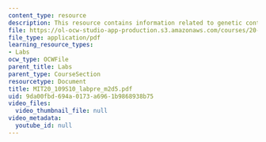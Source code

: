 ```yaml
---
content_type: resource
description: This resource contains information related to genetic control elements.
file: https://ol-ocw-studio-app-production.s3.amazonaws.com/courses/20-109-laboratory-fundamentals-in-biological-engineering-spring-2010/9da00fbd694a0173a6961b9868938b75_MIT20_109S10_labpre_m2d5.pdf
file_type: application/pdf
learning_resource_types:
- Labs
ocw_type: OCWFile
parent_title: Labs
parent_type: CourseSection
resourcetype: Document
title: MIT20_109S10_labpre_m2d5.pdf
uid: 9da00fbd-694a-0173-a696-1b9868938b75
video_files:
  video_thumbnail_file: null
video_metadata:
  youtube_id: null
---
```

